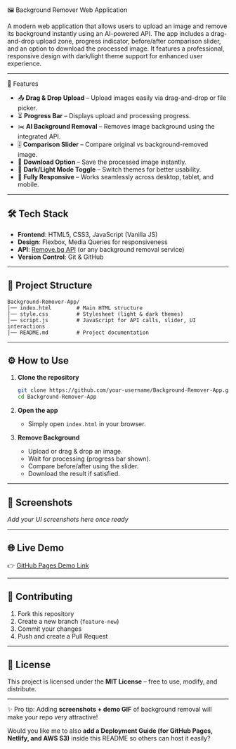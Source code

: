

 🖼️ Background Remover Web Application

A modern web application that allows users to upload an image and remove its background instantly using an AI-powered API. The app includes a drag-and-drop upload zone, progress indicator, before/after comparison slider, and an option to download the processed image. It features a professional, responsive design with dark/light theme support for enhanced user experience.

---

🚀 Features

* 📤 **Drag & Drop Upload** – Upload images easily via drag-and-drop or file picker.
* ⏳ **Progress Bar** – Displays upload and processing progress.
* ✂️ **AI Background Removal** – Removes image background using the integrated API.
* 🎚️ **Comparison Slider** – Compare original vs background-removed image.
* 💾 **Download Option** – Save the processed image instantly.
* 🌙 **Dark/Light Mode Toggle** – Switch themes for better usability.
* 📱 **Fully Responsive** – Works seamlessly across desktop, tablet, and mobile.

---

## 🛠️ Tech Stack

* **Frontend**: HTML5, CSS3, JavaScript (Vanilla JS)
* **Design**: Flexbox, Media Queries for responsiveness
* **API**: [Remove.bg API](https://www.remove.bg/api) (or any background removal service)
* **Version Control**: Git & GitHub

---

## 📂 Project Structure

```
Background-Remover-App/
│── index.html        # Main HTML structure  
│── style.css         # Stylesheet (light & dark themes)  
│── script.js         # JavaScript for API calls, slider, UI interactions  
│── README.md         # Project documentation  
```

---

## ⚙️ How to Use

1. **Clone the repository**

   ```bash
   git clone https://github.com/your-username/Background-Remover-App.git
   cd Background-Remover-App
   ```

2. **Open the app**

   * Simply open `index.html` in your browser.

3. **Remove Background**

   * Upload or drag & drop an image.
   * Wait for processing (progress bar shown).
   * Compare before/after using the slider.
   * Download the result if satisfied.

---

## 📸 Screenshots

*Add your UI screenshots here once ready*

---

## 🌐 Live Demo

👉 [GitHub Pages Demo Link](https://your-username.github.io/Background-Remover-App/)

---

## 🤝 Contributing

1. Fork this repository
2. Create a new branch (`feature-new`)
3. Commit your changes
4. Push and create a Pull Request

---

## 📜 License

This project is licensed under the **MIT License** – free to use, modify, and distribute.

---

✨ Pro tip: Adding **screenshots + demo GIF** of background removal will make your repo very attractive!

Would you like me to also **add a Deployment Guide (for GitHub Pages, Netlify, and AWS S3)** inside this README so others can host it easily?
